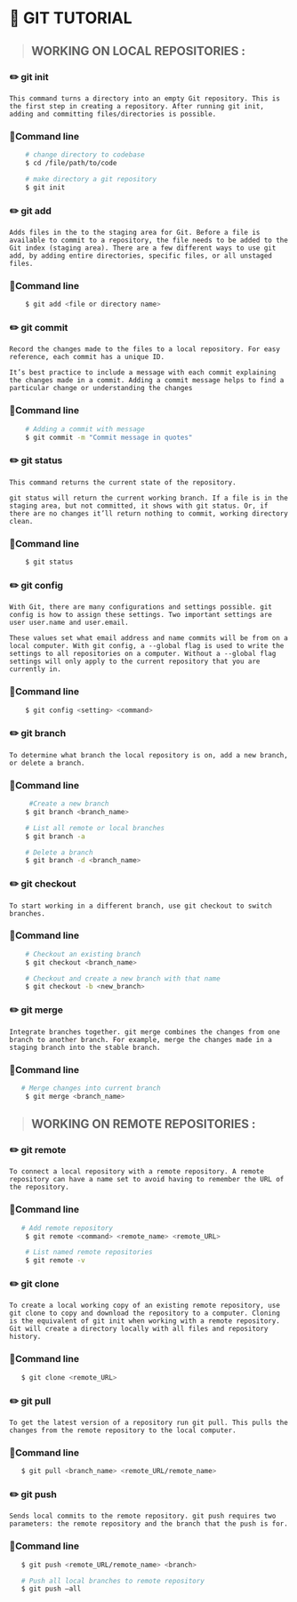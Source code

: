 # 📙 **GIT TUTORIAL**

>## WORKING ON LOCAL REPOSITORIES :

### ✏️ git init
    This command turns a directory into an empty Git repository. This is the first step in creating a repository. After running git init, adding and committing files/directories is possible.

### 📝Command line
```bash
    # change directory to codebase
    $ cd /file/path/to/code

    # make directory a git repository
    $ git init
```
### ✏️ git add
    Adds files in the to the staging area for Git. Before a file is available to commit to a repository, the file needs to be added to the Git index (staging area). There are a few different ways to use git add, by adding entire directories, specific files, or all unstaged files.

### 📝Command line
```bash
    $ git add <file or directory name>
```
### ✏️ git commit
    Record the changes made to the files to a local repository. For easy reference, each commit has a unique ID.

    It’s best practice to include a message with each commit explaining the changes made in a commit. Adding a commit message helps to find a particular change or understanding the changes

### 📝Command line
```bash
    # Adding a commit with message
    $ git commit -m "Commit message in quotes"
```

### ✏️ git status
    This command returns the current state of the repository.

    git status will return the current working branch. If a file is in the staging area, but not committed, it shows with git status. Or, if there are no changes it’ll return nothing to commit, working directory clean.

### 📝Command line
```bash
    $ git status
```

### ✏️ git config
    With Git, there are many configurations and settings possible. git config is how to assign these settings. Two important settings are user user.name and user.email. 

    These values set what email address and name commits will be from on a local computer. With git config, a --global flag is used to write the settings to all repositories on a computer. Without a --global flag settings will only apply to the current repository that you are currently in.

### 📝Command line
```bash
    $ git config <setting> <command>
```

### ✏️ git branch
    To determine what branch the local repository is on, add a new branch, or delete a branch.

### 📝Command line
```bash
     #Create a new branch
    $ git branch <branch_name>

    # List all remote or local branches
    $ git branch -a

    # Delete a branch
    $ git branch -d <branch_name>
```

### ✏️ git checkout
    To start working in a different branch, use git checkout to switch branches.

### 📝Command line
```bash
    # Checkout an existing branch
    $ git checkout <branch_name>

    # Checkout and create a new branch with that name
    $ git checkout -b <new_branch>
```

### ✏️ git merge
    Integrate branches together. git merge combines the changes from one branch to another branch. For example, merge the changes made in a staging branch into the stable branch.

### 📝Command line
```bash
   # Merge changes into current branch
    $ git merge <branch_name>
```

>## WORKING ON REMOTE REPOSITORIES :

### ✏️ git remote
    To connect a local repository with a remote repository. A remote repository can have a name set to avoid having to remember the URL of the repository.

### 📝Command line
```bash
   # Add remote repository
    $ git remote <command> <remote_name> <remote_URL>

    # List named remote repositories
    $ git remote -v
```

### ✏️ git clone
    To create a local working copy of an existing remote repository, use git clone to copy and download the repository to a computer. Cloning is the equivalent of git init when working with a remote repository. Git will create a directory locally with all files and repository history.

### 📝Command line
```bash
   $ git clone <remote_URL>
```
### ✏️ git pull
    To get the latest version of a repository run git pull. This pulls the changes from the remote repository to the local computer.

### 📝Command line
```bash
   $ git pull <branch_name> <remote_URL/remote_name>
```
### ✏️ git push
    Sends local commits to the remote repository. git push requires two parameters: the remote repository and the branch that the push is for.

### 📝Command line
```bash
   $ git push <remote_URL/remote_name> <branch>

   # Push all local branches to remote repository
   $ git push —all
```